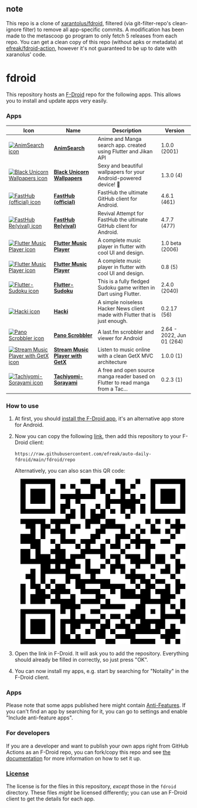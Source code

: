 ## note
This repo is a clone of [xarantolus/fdroid](https://github.com/xarantolus/fdroid), filtered (via git-filter-repo's clean-ignore filter) to remove all app-specific commits. A modification has been made to the metascoop go program to only fetch 5 releases from each repo. You can get a clean copy of this repo (without apks or metadata) at [efreak/fdroid-action](https://github.com/efreak/fdroid-action), however it's not guaranteed to be up to date with xaranolus' code.

# fdroid
This repository hosts an [F-Droid](https://f-droid.org/) repo for the following apps. This allows you to install and update apps very easily.

### Apps

<!-- This table is auto-generated. Do not edit -->
| Icon | Name | Description | Version |
| --- | --- | --- | --- |
| <a href="https://github.com/ArizArmeidi/AnimSearch"><img src="fdroid/repo/icons/com.example.anim_search.2001.png" alt="AnimSearch icon" width="36px" height="36px"></a> | [**AnimSearch**](https://github.com/ArizArmeidi/AnimSearch) | Anime and Manga search app. created using Flutter and Jikan API | 1.0.0 (2001) |
| <a href="https://github.com/iamtheblackunicorn/Buwa"><img src="fdroid/repo/icons/com.blackunicorn.buwa.4.png" alt="Black Unicorn Wallpapers icon" width="36px" height="36px"></a> | [**Black Unicorn Wallpapers**](https://github.com/iamtheblackunicorn/Buwa) | Sexy and beautiful wallpapers for your Android-powered device! :black_heart: | 1.3.0 (4) |
| <a href="https://github.com/k0shk0sh/FastHub"><img src="fdroid/repo/icons/com.fastaccess.github.461.png" alt="FastHub (official) icon" width="36px" height="36px"></a> | [**FastHub (official)**](https://github.com/k0shk0sh/FastHub) | FastHub the ultimate GitHub client for Android. | 4.6.1 (461) |
| <a href="https://github.com/LightDestory/FastHub-RE"><img src="fdroid/repo/icons/" alt="FastHub Re(vival) icon" width="36px" height="36px"></a> | [**FastHub Re(vival)**](https://github.com/LightDestory/FastHub-RE) | Revival Attempt for FastHub the ultimate GitHub client for Android. | 4.7.7 (477) |
| <a href="https://github.com/amangautam1/flutter-musicplayer"><img src="fdroid/repo/icons/com.onedreamers.musicplayer.2006.png" alt="Flutter Music Player icon" width="36px" height="36px"></a> | [**Flutter Music Player**](https://github.com/amangautam1/flutter-musicplayer) | A complete music player in flutter with cool UI and design. | 1.0 beta (2006) |
| <a href="https://github.com/amangautam1/flutter-musicplayer"><img src="fdroid/repo/icons/com.yourcompany.musicplayer.5.png" alt="Flutter Music Player icon" width="36px" height="36px"></a> | [**Flutter Music Player**](https://github.com/amangautam1/flutter-musicplayer) | A complete music player in flutter with cool UI and design. | 0.8 (5) |
| <a href="https://github.com/VarunS2002/Flutter-Sudoku"><img src="fdroid/repo/icons/com.varuns2002.sudoku.2040.png" alt="Flutter-Sudoku icon" width="36px" height="36px"></a> | [**Flutter-Sudoku**](https://github.com/VarunS2002/Flutter-Sudoku) | This is a fully fledged Sudoku game written in Dart using Flutter. | 2.4.0 (2040) |
| <a href="https://github.com/Livinglist/Hacki"><img src="fdroid/repo/icons/" alt="Hacki icon" width="36px" height="36px"></a> | [**Hacki**](https://github.com/Livinglist/Hacki) | A simple noiseless Hacker News client made with Flutter that is just enough. | 0.2.17 (56) |
| <a href="https://github.com/kawaiiDango/pScrobbler"><img src="fdroid/repo/icons/" alt="Pano Scrobbler icon" width="36px" height="36px"></a> | [**Pano Scrobbler**](https://github.com/kawaiiDango/pScrobbler) | A last.fm scrobbler and viewer for Android | 2.64 - 2022, Jun 01 (264) |
| <a href="https://github.com/vellt/GetX-Stream-Music-Player-Flutter"><img src="fdroid/repo/icons/com.example.music_player_fluttter.1.png" alt="Stream Music Player with GetX icon" width="36px" height="36px"></a> | [**Stream Music Player with GetX**](https://github.com/vellt/GetX-Stream-Music-Player-Flutter) | Listen to music online with a clean GetX MVC architecture | 1.0.0 (1) |
| <a href="https://github.com/Suwayomi/Tachidesk-Sorayomi"><img src="fdroid/repo/icons/" alt="Tachiyomi-Sorayami icon" width="36px" height="36px"></a> | [**Tachiyomi-Sorayami**](https://github.com/Suwayomi/Tachidesk-Sorayomi) | A free and open source manga reader based on Flutter to read manga from a Tac... | 0.2.3 (1) |
<!-- end apps table -->

### How to use
1. At first, you should [install the F-Droid app](https://f-droid.org/), it's an alternative app store for Android.
2. Now you can copy the following [link](https://raw.githubusercontent.com/efreak/auto-daily-fdroid/main/fdroid/repo), then add this repository to your F-Droid client:

    ```
    https://raw.githubusercontent.com/efreak/auto-daily-fdroid/main/fdroid/repo
    ```

    Alternatively, you can also scan this QR code:

    <p align="center">
      <img src=".github/qrcode.png?raw=true" alt="F-Droid repo QR code"/>
    </p>

3. Open the link in F-Droid. It will ask you to add the repository. Everything should already be filled in correctly, so just press "OK".
4. You can now install my apps, e.g. start by searching for "Notality" in the F-Droid client.

### Apps

<!-- This table is auto-generated. Do not edit -->
<!-- end apps table -->
Please note that some apps published here might contain [Anti-Features](https://f-droid.org/en/docs/Anti-Features/). If you can't find an app by searching for it, you can go to settings and enable "Include anti-feature apps".

### For developers
If you are a developer and want to publish your own apps right from GitHub Actions as an F-Droid repo, you can fork/copy this repo and see  [the documentation](setup.md) for more information on how to set it up.

### [License](LICENSE)
The license is for the files in this repository, *except* those in the `fdroid` directory. These files *might* be licensed differently; you can use an F-Droid client to get the details for each app.
